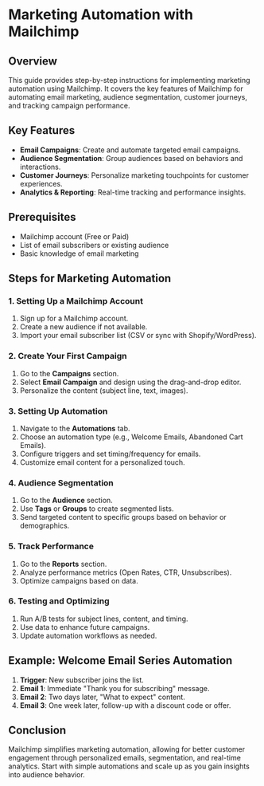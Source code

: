 # Marketing Automation with Mailchimp

## Overview
This guide provides step-by-step instructions for implementing marketing automation using Mailchimp. It covers the key features of Mailchimp for automating email marketing, audience segmentation, customer journeys, and tracking campaign performance.

## Key Features
- **Email Campaigns**: Create and automate targeted email campaigns.
- **Audience Segmentation**: Group audiences based on behaviors and interactions.
- **Customer Journeys**: Personalize marketing touchpoints for customer experiences.
- **Analytics & Reporting**: Real-time tracking and performance insights.

## Prerequisites
- Mailchimp account (Free or Paid)
- List of email subscribers or existing audience
- Basic knowledge of email marketing

## Steps for Marketing Automation

### 1. Setting Up a Mailchimp Account
1. Sign up for a Mailchimp account.
2. Create a new audience if not available.
3. Import your email subscriber list (CSV or sync with Shopify/WordPress).

### 2. Create Your First Campaign
1. Go to the **Campaigns** section.
2. Select **Email Campaign** and design using the drag-and-drop editor.
3. Personalize the content (subject line, text, images).

### 3. Setting Up Automation
1. Navigate to the **Automations** tab.
2. Choose an automation type (e.g., Welcome Emails, Abandoned Cart Emails).
3. Configure triggers and set timing/frequency for emails.
4. Customize email content for a personalized touch.

### 4. Audience Segmentation
1. Go to the **Audience** section.
2. Use **Tags** or **Groups** to create segmented lists.
3. Send targeted content to specific groups based on behavior or demographics.

### 5. Track Performance
1. Go to the **Reports** section.
2. Analyze performance metrics (Open Rates, CTR, Unsubscribes).
3. Optimize campaigns based on data.

### 6. Testing and Optimizing
1. Run A/B tests for subject lines, content, and timing.
2. Use data to enhance future campaigns.
3. Update automation workflows as needed.

## Example: Welcome Email Series Automation
1. **Trigger**: New subscriber joins the list.
2. **Email 1**: Immediate "Thank you for subscribing" message.
3. **Email 2**: Two days later, "What to expect" content.
4. **Email 3**: One week later, follow-up with a discount code or offer.

## Conclusion
Mailchimp simplifies marketing automation, allowing for better customer engagement through personalized emails, segmentation, and real-time analytics. Start with simple automations and scale up as you gain insights into audience behavior.

